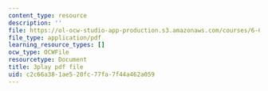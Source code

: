 ```yaml
---
content_type: resource
description: ''
file: https://ol-ocw-studio-app-production.s3.amazonaws.com/courses/6-042j-mathematics-for-computer-science-spring-2015/c2c66a381ae520fc77fa7f44a462a059_L2yOSFsMvnc.pdf
file_type: application/pdf
learning_resource_types: []
ocw_type: OCWFile
resourcetype: Document
title: 3play pdf file
uid: c2c66a38-1ae5-20fc-77fa-7f44a462a059
---
```

